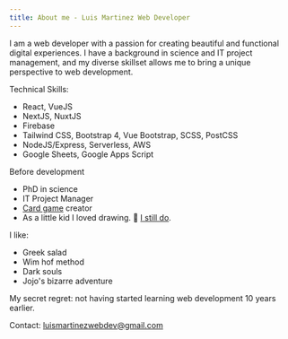 ```yaml
---
title: About me - Luis Martinez Web Developer
---
```


I am a web developer with a passion for creating beautiful and functional digital experiences. I have a background in science and IT project management, and my diverse skillset allows me to bring a unique perspective to web development.

Technical Skills:

- React, VueJS
- NextJS, NuxtJS
- Firebase
- Tailwind CSS, Bootstrap 4, Vue Bootstrap, SCSS, PostCSS
- NodeJS/Express, Serverless, AWS
- Google Sheets, Google Apps Script

Before development

- PhD in science
- IT Project Manager
- [Card game](https://www.kickstarter.com/projects/rafaelgonzalez/final-boss-the-card-game) creator
- As a little kid I loved drawing. 🎨 [I still do](https://www.artstation.com/luismartinez).

I like:

- Greek salad
- Wim hof method
- Dark souls
- Jojo's bizarre adventure

My secret regret: not having started learning web development 10 years earlier.

Contact: [luismartinezwebdev@gmail.com](mailto:luismartinezwebdev@gmail.com)
